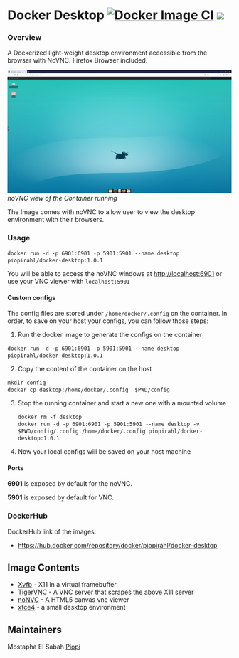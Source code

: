 # Docker Desktop [![Docker Image CI](https://github.com/piopi/cypress-desktop/actions/workflows/docker-image.yml/badge.svg)](https://github.com/piopi/cypress-desktop/actions/workflows/docker-image.yml) ![](https://img.shields.io/docker/pulls/piopirahl/docker-desktop.svg?maxAge=604800)

### Overview

A Dockerized light-weight desktop environment accessible from the browser with NoVNC. Firefox Browser included.

![](/screenshots/Capture.PNG)
*noVNC view of the Container running*

The Image comes with noVNC to allow user to view the desktop environment with their browsers.


### Usage

```
docker run -d -p 6901:6901 -p 5901:5901 --name desktop piopirahl/docker-desktop:1.0.1 
```

You will be able to access the noVNC windows at [http://localhost:6901](http://localhost:6901) or use your VNC viewer with `localhost:5901`

#### Custom configs

The config files are stored under `/home/docker/.config` on the container. 
In order, to save on your host your configs, you can follow those steps:
1. Run the docker image to generate the configs on the container
```
docker run -d -p 6901:6901 -p 5901:5901 --name desktop piopirahl/docker-desktop:1.0.1 
```
2. Copy the content of the container on the host 
```
mkdir config
docker cp desktop:/home/docker/.config  $PWD/config
```
3. Stop the running container and start a new one with a mounted volume 

   ```
   docker rm -f desktop
   docker run -d -p 6901:6901 -p 5901:5901 --name desktop -v $PWD/config/.config:/home/docker/.config piopirahl/docker-desktop:1.0.1 
   ```

4. Now your local configs will be saved on your host machine



#### Ports

**6901** is exposed by default for the noVNC.

**5901** is exposed by default for VNC.

### DockerHub

DockerHub link of the images:

- https://hub.docker.com/repository/docker/piopirahl/docker-desktop


## Image Contents

- [Xvfb](http://www.x.org/releases/X11R7.6/doc/man/man1/Xvfb.1.xhtml) - X11 in a virtual framebuffer
- [TigerVNC](https://github.com/TigerVNC/tigervnc) - A VNC server that scrapes the above X11 server
- [noNVC](https://github.com/novnc/noVNC) - A HTML5 canvas vnc viewer
- [xfce4](https://www.xfce.org/) - a small desktop environment

## Maintainers

Mostapha El Sabah [Piopi](https://github.com/piopi)

